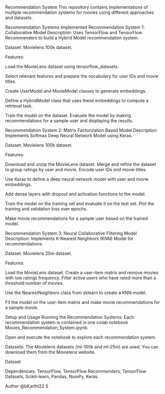 Recommendation System
This repository contains implementations of multiple recommendation systems for movies using different approaches and datasets.

Recommendation Systems Implemented
Recommendation System 1: Collaborative Model
Description: Uses TensorFlow and TensorFlow Recommenders to build a Hybrid Model recommendation system.

Dataset: Movielens 100k dataset.

Features:

Load the MovieLens dataset using tensorflow_datasets.

Select relevant features and prepare the vocabulary for user IDs and movie titles.

Create UserModel and MovieModel classes to generate embeddings.

Define a HybridModel class that uses these embeddings to compute a retrieval task.

Train the model on the dataset. Evaluate the model by making recommendations for a sample user and displaying the results.

Recommendation System 2: Matrix Factorization Based Model
Description: Implements Softmax Deep Neural Network Model using Keras.

Dataset: Movielens 100k dataset.

Features:

Download and unzip the MovieLens dataset. Merge and refine the dataset to group ratings by user and movie. Encode user IDs and movie titles.

Use Keras to define a deep neural network model with user and movie embeddings.

Add dense layers with dropout and activation functions to the model.

Train the model on the training set and evaluate it on the test set. Plot the training and validation loss over epochs.

Make movie recommendations for a sample user based on the trained model.

Recommendation System 3: Neural Collaborative Filtering Model
Description: Implements K-Nearest Neighbors (KNN) Model for recommendations.

Dataset: Movielens 25m dataset.

Features:

Load the MovieLens dataset. Create a user-item matrix and remove movies with low ratings frequency. Filter active users who have rated more than a threshold number of movies.

Use the NearestNeighbors class from sklearn to create a KNN model.

Fit the model on the user-item matrix and make movie recommendations for a sample movie.

Setup and Usage
Running the Recommendation Systems:
Each recommendation system is contained in one colab notebook Movies_Recommendation_System.ipynb.

Open and execute the notebook to explore each recommendation system.

Datasets:
The Movielens datasets (ml-100k and ml-25m) are used. You can download them from the Movielens website.

Dataset

Dependencies:
TensorFlow, TensorFlow Recommenders, TensorFlow Datasets, Scikit-learn, Pandas, NumPy, Keras

Author
@bKarthi22 S
